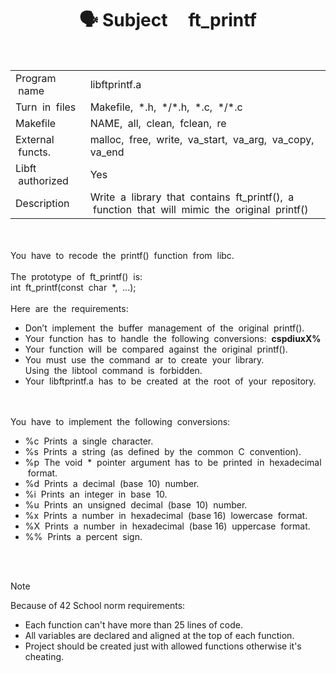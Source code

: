 <h1 align="center"> 🗣 Subject &nbsp;&nbsp;&nbsp;&nbsp;ft_printf </h1>

<br>
<table>
  <tr>
    <td>Program &nbsp;name</td>
    <td>libftprintf.a</td>
  </tr>
  <tr>
    <td>Turn &nbsp;in &nbsp;files</td>
    <td>Makefile, &nbsp;*.h,&nbsp; */*.h, &nbsp;*.c,&nbsp; */*.c</td>
  </tr>
  <tr>
    <td>Makefile</td>
    <td>NAME, &nbsp;all,&nbsp; clean, &nbsp;fclean, &nbsp;re</td>
  </tr>
  <tr>
    <td>External &nbsp;functs.</td>
    <td>malloc, &nbsp;free, &nbsp;write, &nbsp;va_start,&nbsp; va_arg,&nbsp; va_copy,&nbsp; va_end</td>
  </tr>
  <tr>
    <td>Libft &nbsp;authorized</td>
    <td>Yes</td>
  </tr>
  <tr>
    <td>Description</td>
    <td>Write&nbsp; a &nbsp;library &nbsp;that &nbsp;contains &nbsp;ft_printf(), &nbsp;a &nbsp;function &nbsp;that &nbsp;will &nbsp;mimic &nbsp;the &nbsp;original &nbsp;printf()</td>
  </tr>
</table>
<br><br>
You &nbsp;have &nbsp;to &nbsp;recode &nbsp;the &nbsp;printf() &nbsp;function &nbsp;from &nbsp;libc.<br><br>
The &nbsp;prototype&nbsp; of&nbsp; ft_printf() &nbsp;is:<br>
int &nbsp;ft_printf(const &nbsp;char &nbsp;*,&nbsp; ...);<br><br>
Here&nbsp; are&nbsp; the &nbsp;requirements:<br>
<ul>
<li>Don’t &nbsp;implement &nbsp;the &nbsp;buffer &nbsp;management &nbsp;of&nbsp; the &nbsp;original&nbsp; printf().
<li>Your &nbsp;function&nbsp; has&nbsp; to &nbsp;handle &nbsp;the &nbsp;following &nbsp;conversions: &nbsp;<b>cspdiuxX%</b>
<li>Your&nbsp; function &nbsp;will &nbsp;be &nbsp;compared &nbsp;against&nbsp; the&nbsp; original &nbsp;printf().
<li>You &nbsp;must &nbsp;use &nbsp;the &nbsp;command &nbsp;ar &nbsp;to&nbsp; create&nbsp; your&nbsp; library.<br>
Using &nbsp;the &nbsp;libtool&nbsp; command &nbsp;is &nbsp;forbidden.
<li>Your &nbsp;libftprintf.a &nbsp;has &nbsp;to &nbsp;be &nbsp;created &nbsp;at &nbsp;the&nbsp; root&nbsp; of &nbsp;your&nbsp; repository.
</ul>
<br><br>
You &nbsp;have &nbsp;to &nbsp;implement &nbsp;the &nbsp;following &nbsp;conversions:<br>
<ul>
<li>%c &nbsp;Prints&nbsp; a &nbsp;single&nbsp; character.<br>
<li>%s &nbsp;Prints&nbsp; a &nbsp;string &nbsp;(as&nbsp; defined&nbsp; by&nbsp; the&nbsp; common &nbsp;C&nbsp; convention).<br>
<li>%p&nbsp; The &nbsp;void &nbsp;* &nbsp;pointer &nbsp;argument &nbsp;has &nbsp;to &nbsp;be&nbsp; printed&nbsp; in&nbsp; hexadecimal &nbsp;format.<br>
<li>%d &nbsp;Prints&nbsp; a &nbsp;decimal &nbsp;(base &nbsp;10) &nbsp;number.<br>
<li>%i &nbsp;Prints&nbsp; an &nbsp;integer&nbsp; in &nbsp;base &nbsp;10.<br>
<li>%u &nbsp;Prints&nbsp; an&nbsp; unsigned&nbsp; decimal &nbsp;(base &nbsp;10) &nbsp;number.<br>
<li>%x &nbsp;Prints&nbsp; a &nbsp;number&nbsp; in&nbsp; hexadecimal&nbsp; (base 16) &nbsp;lowercase &nbsp;format.<br>
<li>%X&nbsp; Prints&nbsp; a &nbsp;number&nbsp; in&nbsp; hexadecimal&nbsp; (base 16) &nbsp;uppercase &nbsp;format.<br>
<li>%% &nbsp;Prints&nbsp; a&nbsp; percent&nbsp; sign.<br>
</ul>

<br><br>

> [!NOTE]  
> Because of 42 School norm requirements:
> * Each function can't have more than 25 lines of code.
> * All variables are declared and aligned at the top of each function.
> * Project should be created just with allowed functions otherwise it's cheating.
